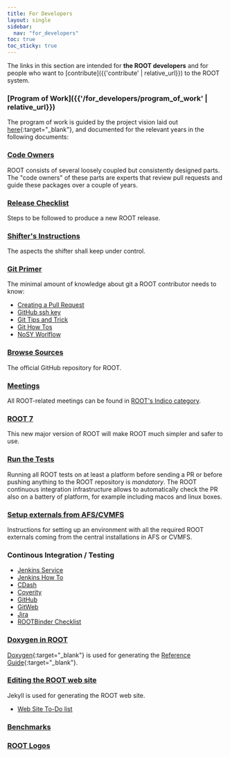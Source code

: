 ```yaml
---
title: For Developers
layout: single
sidebar:
  nav: "for_developers"
toc: true
toc_sticky: true
---
```


The links in this section are intended for **the ROOT developers** and for people who want
to [contribute]({{'contribute' | relative_url}}) to the ROOT system.

### [Program of Work]({{'/for_developers/program_of_work' | relative_url}})
The program of work is guided by the project vision laid out [here](https://indico.cern.ch/event/710739/contributions/2920120/attachments/1619048/2574778/ROOT_Vision_2020_-_SFT.pdf){:target="_blank"},
and documented for the relevant years in the following documents:

### [Code Owners](code_owners)
ROOT consists of several loosely coupled but consistently designed parts. The "code owners"
of these parts are experts that review pull requests and guide these packages over a couple
of years.

### [Release Checklist](release_checklist)
Steps to be followed to produce a new ROOT release.

### [Shifter's Instructions](shifters_instructions)
The aspects the shifter shall keep under control.

### [Git Primer](git_primer)
The minimal amount of knowledge about git a ROOT contributor needs to know:
   - [Creating a Pull Request](git_primer/creating_pr)
   - [GitHub ssh key](git_primer/github_ssh_key)
   - [Git Tips and Trick](git_primer/git_tips_and_tricks)
   - [Git How Tos](git_primer/git_how_tos)
   - [NoSY Worlflow](git_primer/nosy_workflow)

### [Browse Sources](https://github.com/root-project/root)
The official GitHub repository for ROOT.

### [Meetings](meetings)
All ROOT-related meetings can be found in [ROOT's Indico category](https://indico.cern.ch/category/526/).

### [ROOT 7](root7)
This new major version of ROOT will make ROOT much simpler and safer to use.

### [Run the Tests](run_the_tests)
Running all ROOT tests on at least a platform before sending a PR or before pushing anything to the ROOT repository is *mandatory*.
The ROOT continuous integration infrastructure allows to automatically check the PR also on a battery of platform, for example including macos and linux boxes.

### [Setup externals from AFS/CVMFS](setup_externals_from_afs-cvmfs)
Instructions for setting up an environment with all the required
ROOT externals coming from the central installations in AFS or CVMFS.

### Continous Integration / Testing
   - [Jenkins Service](https://lcgapp-services.cern.ch/root-jenkins/)
   - [Jenkins How To](continous_integration-testing/jenkins_how_to)
   - [CDash](http://cdash.cern.ch/index.php?project=ROOT)
   - [Coverity](https://coverity.cern.ch/login/login.htm)
   - [GitHub](https://github.com/root-project/root)
   - [GitWeb](https://root.cern.ch/gitweb/?p=root.git;a=summary)
   - [Jira](https://sft.its.cern.ch/jira/projects/ROOT?selectedItem=com.atlassian.jira.jira-projects-plugin%3Asummary-page)
   - [ROOTBinder Checklist](continous_integration-testing/rootbinder_checklist)

### [Doxygen in ROOT](doxygen)
[Doxygen](http://www.stack.nl/~dimitri/doxygen/){:target="_blank"} is used for generating
the [Reference Guide](https://root.cern/doc/master/){:target="_blank"}.

### [Editing the ROOT web site](web)
Jekyll is used for generating the ROOT web site.
   - [Web Site To-Do list](web/todo)

### [Benchmarks](https://rootbnch-grafana-test.cern.ch)
### [ROOT Logos](https://root.cern.ch/img/logos/ROOT_Logo/)

